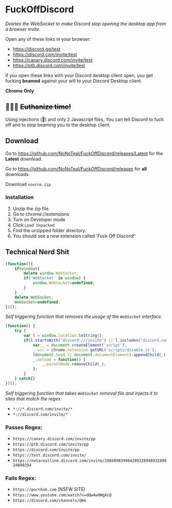 # FuckOffDiscord
*Deletes the WebSocket to make Discord stop opening the desktop app from a browser invite.*

Open any of these links in your browser:

- https://discord.gg/test
- https://discord.com/invite/test
- https://canary.discord.com/invite/test
- https://ptb.discord.com/invite/test

If you open these links with your Discord desktop client open, you get fucking **beamed** against your will to your Discord Desktop client. 

**Chrome Only**

## 💉💉💉 ~~Euthanize time!~~

Using injections (💉) and only 2 Javascript files, You can tell Discord to fuck off and to stop beaming you to the desktop client. 

## Download

Go to https://github.com/NoNoTeal/FuckOffDiscord/releases/Latest for the **Latest** download.

Go to https://github.com/NoNoTeal/FuckOffDiscord/releases for **all** downloads.

Download `source.zip`

### Installation

1. Unzip the zip file.
2. Go to chrome://extensions
3. Turn on Developer mode
4. Click `Load Unpacked`
5. Find the unzipped folder directory.
6. You should see a new extension called 'Fuck Off Discord!'

## Technical Nerd Shit

```js
(function(){
    if(window){
        delete window.WebSocket;
        if('WebSocket' in window) {
            window.WebSocket=undefined;
        }
    }
    delete WebSocket;
    WebSocket=undefined;
})();
```
*Self triggering function that removes the usage of the `WebSocket` interface.*

```js
(function() {
	try {
        var l = window.location.toString();
        if(l.startsWith("discord:///invite") || l.includes("discord.com/invite")) {
		    var _ = document.createElement('script');
		    _.src = chrome.extension.getURL('scripts/disable.js');
		    (document.head || document.documentElement).appendChild(_);
		    _.onload = function() {
		    	_.parentNode.removeChild(_);
		    };
        }
	} catch{}
})();
```
*Self triggering function that takes `WebSocket` removal file and injects it to sites that match the regex:*

- `*://*.discord.com/invite/*`
- `*://discord.com/invite/*`

### Passes Regex:

- `https://canary.discord.com/invite/pp`
- `https://ptb.discord.com/invite/pp`
- `https://discord.com/invite/pp`
- `https://test.discord.com/invite/`
- `https://notareallink.discord.com/invite/29848983998428932894893289824898294`

### Fails Regex:

- `https://pornhub.com` (NSFW SITE)
- `https://www.youtube.com/watch?v=dQw4w9WgXcQ`
- `https://discord.com/channels/@me`
